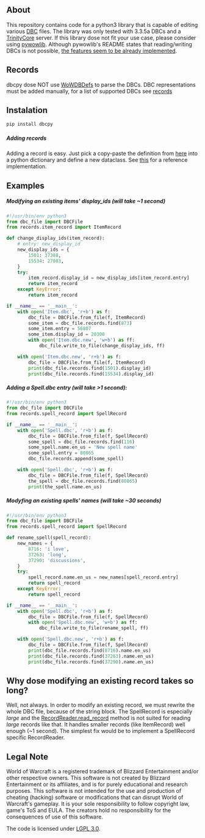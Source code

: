 ## About
This repository contains code for a python3 library that is capable of editing various [DBC](https://wowdev.wiki/DBC) files.
The library was only tested with 3.3.5a DBCs and a [TrinityCore](https://www.trinitycore.org) server.
If this library dose not fit your use case, please consider using [pywowlib](https://github.com/wowdev/pywowlib/). Although
pywowlib's README states that reading/writing DBCs is not possible, [the features seem to be already implemented](https://github.com/wowdev/pywowlib/blob/master/wdbx/wdbc.py).

## Records
dbcpy dose NOT use [WoWDBDefs](https://github.com/wowdev/WoWDBDefs) to parse the DBCs.
DBC representations must be added manually, for a list of supported DBCs see [records](https://github.com/jacadzaca/dbcpy/tree/master/dbcpy/records)

## Instalation
```bash
pip install dbcpy
```

##### Adding records
Adding a record is easy. Just pick a copy-paste the definition from [here](https://wowdev.wiki/Category:DBC_WotLK)
into a python dictionary and define a new dataclass. See [this](https://github.com/jacadzaca/dbcpy/blob/master/dbcpy/records/item_record.py) for a
reference implementation.

## Examples
##### Modifying an existing items' display_ids (will take ~1 second)

```python
#!/usr/bin/env python3
from dbc_file import DBCFile
from records.item_record import ItemRecord

def change_display_ids(item_record):
    # entry: new_display_id
    new_display_ids = {
        1501: 37388,
        15534: 27083,
    }
    try:
        item_record.display_id = new_display_ids[item_record.entry]
        return item_record
    except KeyError:
        return item_record

if __name__ == '__main__':
    with open('Item.dbc', 'r+b') as f:
        dbc_file = DBCFile.from_file(f, ItemRecord)
        some_item = dbc_file.records.find(873)
        some_item.entry = 56807
        some_item.display_id = 20300
        with open('Item.dbc.new', 'w+b') as ff:
            dbc_file.write_to_file(change_display_ids, ff)

    with open('Item.dbc.new', 'r+b') as f:
        dbc_file = DBCFile.from_file(f, ItemRecord)
        print(dbc_file.records.find(1501).display_id)
        print(dbc_file.records.find(15534).display_id)

```

##### Adding a Spell.dbc entry (will take >1 second):

```python
#!/usr/bin/env python3
from dbc_file import DBCFile
from records.spell_record import SpellRecord

if __name__ == '__main__':
    with open('Spell.dbc', 'r+b') as f:
        dbc_file = DBCFile.from_file(f, SpellRecord)
        some_spell = dbc_file.records.find(116)
        some_spell.name.en_us = 'New spell name'
        some_spell.entry = 80865
        dbc_file.records.append(some_spell)

    with open('Spell.dbc', 'r+b') as f:
        dbc_file = DBCFile.from_file(f, SpellRecord)
        the_spell = dbc_file.records.find(80865)
        print(the_spell.name.en_us)

```

##### Modyfing an existing spells' names (will take ~30 seconds)

```python
#!/usr/bin/env python3
from dbc_file import DBCFile
from records.spell_record import SpellRecord

def rename_spell(spell_record):
    new_names = {
        8716: 'i love',
        37263: 'long',
        37290: 'discussions',
    }
    try:
        spell_record.name.en_us = new_names[spell_record.entry]
        return spell_record
    except KeyError:
        return spell_record

if __name__ == '__main__':
    with open('Spell.dbc', 'r+b') as f:
        dbc_file = DBCFile.from_file(f, SpellRecord)
        with open('Spell.dbc.new', 'w+b') as ff:
            dbc_file.write_to_file(rename_spell, ff)

    with open('Spell.dbc.new', 'r+b') as f:
        dbc_file = DBCFile.from_file(f, SpellRecord)
        print(dbc_file.records.find(8716).name.en_us)
        print(dbc_file.records.find(37263).name.en_us)
        print(dbc_file.records.find(37290).name.en_us)

```

## Why dose modifying an existing record takes so long?
Well, not always. In order to modify an existing record, we must rewrite the whole DBC file, because of the string block.
The SpellRecord is especially *large* and the [RecordReader.read_record](https://github.com/jacadzaca/dbcpy/blob/master/dbcpy/records/record_reader.py)
method is not suited for reading *large* records like that. It handles smaller records (like ItemRecord) well enough (~1 second).
The simplest fix would be to implement a SpellRecord specific RecordReader.

## Legal Note
World of Warcraft is a registered trademark of Blizzard Entertainment and/or other respective owners.
This software is not created by Blizzard Entertainment or its affiliates, and is for purely educational and research purposes.
This software is not intended for the use and production of cheating (hacking) software or modifications that can disrupt World of Warcraft's gameplay.
It is your sole responsibility to follow copyright law, game's ToS and EULA.
The creators hold no responsibility for the consequences of use of this software.

The code is licensed under [LGPL 3.0](https://www.gnu.org/licenses/lgpl-3.0.txt).

